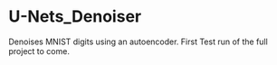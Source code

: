 # U-Nets_Denoiser
Denoises MNIST digits using an autoencoder. First Test run of the full project to come. 
